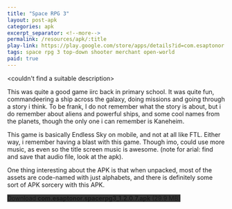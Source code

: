 ```yaml
---
title: "Space RPG 3"
layout: post-apk
categories: apk
excerpt_separator: <!--more-->
permalink: /resources/apk/:title
play-link: https://play.google.com/store/apps/details?id=com.esaptonor.spacerpg3
tags: space rpg 3 top-down shooter merchant open-world
paid: true
---
```


&lt;couldn't find a suitable description&gt;

This was quite a good game iirc back in primary school. It was quite fun, commandeering a ship across the galaxy, doing missions and going through a story i think. To be frank, I do not remember what the story is about, but i do remember about aliens and powerful ships, and some cool names from the planets, though the only one i can remember is Kaneheim.

This game is basically Endless Sky on mobile, and not at all like FTL. Either way, i remember having a blast with this game. Though imo, could use more music, as even so the title screen music is awesome. (note for arial: find and save that audio file, look at the apk).

One thing interesting about the APK is that when unpacked, most of the assets are code-named with just alphabets, and there is definitely some sort of APK sorcery with this APK.

<div class="text-center">
    <a class="btn btn-dark btn-block w-100" onclick='apk("com.esaptonor.spacerpg3_1.2.0.7.apk")' style="text-decoration: none; background-color: #333;"> Download <b>com.esaptonor.spacerpg3_1.2.0.7.apk</b> (29.9 MB)</a>
</div>
